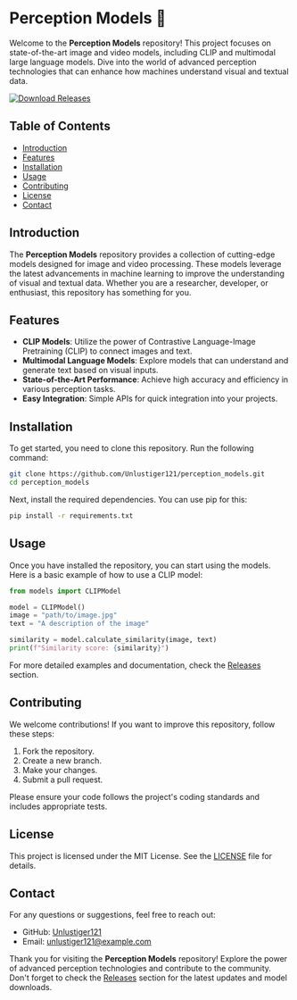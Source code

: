 # Perception Models 🚀

Welcome to the **Perception Models** repository! This project focuses on state-of-the-art image and video models, including CLIP and multimodal large language models. Dive into the world of advanced perception technologies that can enhance how machines understand visual and textual data.

[![Download Releases](https://img.shields.io/badge/Download%20Releases-blue.svg)](https://github.com/Unlustiger121/perception_models/releases)

## Table of Contents

- [Introduction](#introduction)
- [Features](#features)
- [Installation](#installation)
- [Usage](#usage)
- [Contributing](#contributing)
- [License](#license)
- [Contact](#contact)

## Introduction

The **Perception Models** repository provides a collection of cutting-edge models designed for image and video processing. These models leverage the latest advancements in machine learning to improve the understanding of visual and textual data. Whether you are a researcher, developer, or enthusiast, this repository has something for you.

## Features

- **CLIP Models**: Utilize the power of Contrastive Language-Image Pretraining (CLIP) to connect images and text.
- **Multimodal Language Models**: Explore models that can understand and generate text based on visual inputs.
- **State-of-the-Art Performance**: Achieve high accuracy and efficiency in various perception tasks.
- **Easy Integration**: Simple APIs for quick integration into your projects.

## Installation

To get started, you need to clone this repository. Run the following command:

```bash
git clone https://github.com/Unlustiger121/perception_models.git
cd perception_models
```

Next, install the required dependencies. You can use pip for this:

```bash
pip install -r requirements.txt
```

## Usage

Once you have installed the repository, you can start using the models. Here is a basic example of how to use a CLIP model:

```python
from models import CLIPModel

model = CLIPModel()
image = "path/to/image.jpg"
text = "A description of the image"

similarity = model.calculate_similarity(image, text)
print(f"Similarity score: {similarity}")
```

For more detailed examples and documentation, check the [Releases](https://github.com/Unlustiger121/perception_models/releases) section.

## Contributing

We welcome contributions! If you want to improve this repository, follow these steps:

1. Fork the repository.
2. Create a new branch.
3. Make your changes.
4. Submit a pull request.

Please ensure your code follows the project's coding standards and includes appropriate tests.

## License

This project is licensed under the MIT License. See the [LICENSE](LICENSE) file for details.

## Contact

For any questions or suggestions, feel free to reach out:

- GitHub: [Unlustiger121](https://github.com/Unlustiger121)
- Email: unlustiger121@example.com

Thank you for visiting the **Perception Models** repository! Explore the power of advanced perception technologies and contribute to the community. Don't forget to check the [Releases](https://github.com/Unlustiger121/perception_models/releases) section for the latest updates and model downloads.